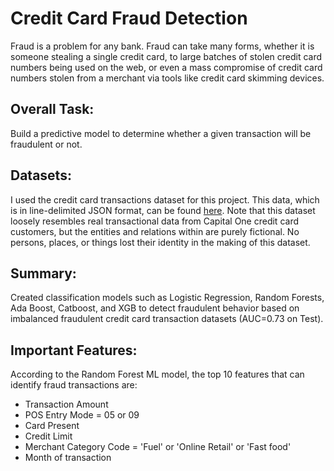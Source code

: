 # Credit Card Fraud Detection

Fraud is a problem for any bank. Fraud can take many forms, whether it is someone stealing a single credit card, to large batches of stolen credit card numbers being used on the web, or even a mass compromise of credit card numbers stolen from a merchant via tools like credit card skimming devices.

## Overall Task:

Build a predictive model to determine whether a given transaction will be fraudulent or not.

## Datasets: 
I used the credit card transactions dataset for this project. This data, which is in line-delimited JSON format, can be found [here](https://github.com/CapitalOneRecruiting/DS). Note that this dataset loosely resembles real transactional data from Capital One credit card customers, but the entities and relations within are purely fictional. No persons, places, or things lost their identity in the making of this dataset.

## Summary:
Created classification models such as Logistic Regression, Random Forests, Ada Boost, Catboost, and XGB to detect fraudulent behavior based on imbalanced fraudulent credit card transaction datasets (AUC=0.73 on Test).

## Important Features:
According to the Random Forest ML model, the top 10 features that can identify fraud transactions are:

- Transaction Amount
- POS Entry Mode = 05 or 09
- Card Present
- Credit Limit
- Merchant Category Code = 'Fuel' or 'Online Retail' or 'Fast food'
- Month of transaction

